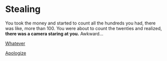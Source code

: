 # Stealing

You took the money and started to count all the hundreds you had, there was like, more than 100.  You were about to count the twenties and realized, **there was a camera staring at you.**  Awkward...

[Whatever](../explore/ignore.md)

[Apologize](../explore/apologize.md)
